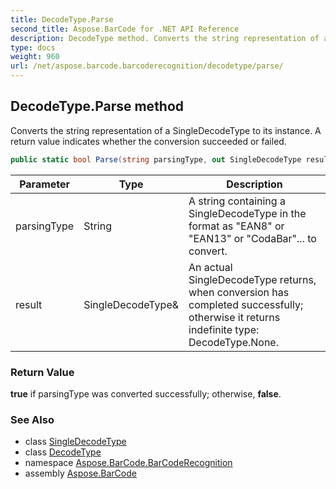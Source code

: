 ```yaml
---
title: DecodeType.Parse
second_title: Aspose.BarCode for .NET API Reference
description: DecodeType method. Converts the string representation of a SingleDecodeType to its instance. A return value indicates whether the conversion succeeded or failed
type: docs
weight: 960
url: /net/aspose.barcode.barcoderecognition/decodetype/parse/
---
```

## DecodeType.Parse method

Converts the string representation of a SingleDecodeType to its instance. A return value indicates whether the conversion succeeded or failed.

```csharp
public static bool Parse(string parsingType, out SingleDecodeType result)
```

| Parameter | Type | Description |
| --- | --- | --- |
| parsingType | String | A string containing a SingleDecodeType in the format as "EAN8" or "EAN13" or "CodaBar"... to convert. |
| result | SingleDecodeType& | An actual SingleDecodeType returns, when conversion has completed successfully; otherwise it returns indefinite type: DecodeType.None. |

### Return Value

**true** if parsingType was converted successfully; otherwise, **false**.

### See Also

* class [SingleDecodeType](../../singledecodetype/)
* class [DecodeType](../)
* namespace [Aspose.BarCode.BarCodeRecognition](../../../aspose.barcode.barcoderecognition/)
* assembly [Aspose.BarCode](../../../)


